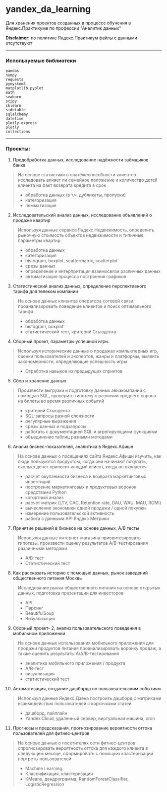# yandex_da_learning
Для хранения проектов созданных в процессе обучения в Яндекс.Практикуме по профессии "Аналитик данных"


**Disclaimer:** по политике Яндекс.Практикум файлы с данными отсутствуют
***

### Используемые библиотеки
```
pandas
numpy
requests
pymystem3
matplotlib.pyplot
math
seaborn
scipy
sklearn
sidetable
sqlalchemy
datetime
plotly.express
plotly
collections 
```

***

### Проекты:
1. Предобработка данных, исследование надёжности заёмщиков банка

> На основе статистики о платёжеспособности клиентов исследовать влияет ли семейное положение и количество детей клиента на факт возврата кредита в срок
>- обработка данных (в т.ч. дубликаты, пропуски)
>- категоризация
>- лемматизация


2. Исследовательский анализ данных, исследование объявлений о продаже квартир

>Используя данные сервиса Яндекс.Недвижимость, определить рыночную стоимость объектов недвижимости и типичные параметры квартир
>- обработка данных
>- категоризация
>- histogram, boxplot, scattermatrix, scatterplot
>- срезы данных
>- определение и интерпритация взаимосвязи различных данных
>- автоматизация процесса построения графиков
	
    
3. Статистический анализ данных, определение перспективного тарифа для телеком компании

>На основе данных клиентов оператора сотовой связи проанализировать поведение клиентов и поиск оптимального тарифа
>- обработка данных
>- histogram, boxplot
>- статистический тест, критерий Стьюдента

4. Сборный проект, параметры успешной игры
> Используя исторические данные о продажах компьютерных игр, оценки пользователей и экспертов, жанры и платформы, выявить закономерности, определяющие успешность игры 
>- Отработка навыков из предыдущих спринтов

5. Сбор и хранение данных
>Произвести выгрузки и подготовку данных авиакомпаний с помощью SQL, 
проверить гипотезу о различии среднего спроса на билеты во время различных событий
>- критерий Стьюдента
>- SQL-запросы разной сложности
>- регулярные выражения
>- срезы данных и подзапросы
>- работать с документацией SQL и агрегирующими функциями
>- объединение таблиц разными методами



6. Анализ бизнес-показателей, аналитика в Яндекс.Афише
>На основе данных о посещениях сайта Яндекс.Афиши изучить, как люди пользуются продуктом, 
когда они начинают покупать, сколько денег приносит каждый клиент, когда он окупается
>- расчет окупаемости бизнеса и возврата маркетинговых инвестиций
>- построение маркетинговых и продуктовых воронок средствами Python
>- когортный анализ
>- расчет метрик (LTV, CAC, Retention rate, DAU, WAU, MAU, ROMI)
>- вычесление экономики одной продажи / одной покупки
>- измерение пользовательской активность
>- работа с данными API Яндекс Метрики

7. Принятие решений в бизнесе на основе данных, А/В тесты
>Используя данные интернет-магазина приоритезировать гипотезы, произвести оценку результатов A/B-тестирования различными методами
>- A/B-тест
>- Статистический тест


8. Как рассказать историю с помощью данных, рынок заведений общественного питания Москвы
>Исследование рынка общественного питания на основе открытых данных, подготовка презентации для инвесторов
>- API
>- Парсинг
>- BeautifulSoup
>- Визуализация

9. Сборный проект- 2, анализ пользовательского поведения в мобильном приложении
>На основе данных использования мобильного приложения для продажи продуктов питания проанализировать воронку продаж, а также оценить результаты A/A/B-тестирования  
>- аналитика мобильного приложения / продукта
>- A/B-тест
>- визуализация
>- статистический тест

10. Автоматизация, создание дашборда по пользовательским событиям 
>Используя данные Яндекс.Дзена построить дашборд с метриками взаимодействия пользователей с карточками статей
>- дашборд, пайплайн
>- Yandex.Cloud, удаленный сервер, виртуальная машина, cron

11. Прогнозы и предсказания, прогнозирование вероятности оттока пользователей для фитнес-центров
>На основе данных о посетителях сети фитнес-центров спрогнозировать вероятность оттока для каждого клиента в следующем месяце, сформировать с помощью кластеризации портреты пользователей
>- Machine Learning
>- Классификация, кластеризации
>- KMeans, дендрограмма, RandomForestClassifier, LogisticRegression
